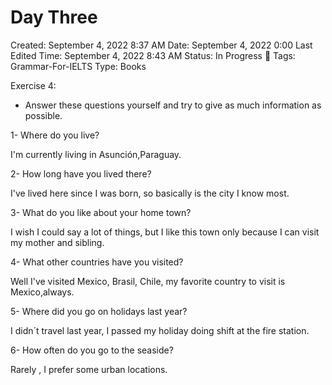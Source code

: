 # Day Three

Created: September 4, 2022 8:37 AM
Date: September 4, 2022 0:00
Last Edited Time: September 4, 2022 8:43 AM
Status: In Progress 🙌
Tags: Grammar-For-IELTS
Type: Books

Exercise 4:

- Answer these questions yourself and try to give as much information as possible.

1- Where do you live?

I'm currently living in Asunción,Paraguay.

2- How long have you lived there?

I've lived here since I was born, so basically is the city I know most.

3- What do you like about your home town?

I wish I could say a lot of things, but I like this town only because I can visit my mother and sibling.

4- What other countries have you visited?

Well I've visited Mexico, Brasil, Chile, my favorite country to visit is Mexico,always.

5- Where did you go on holidays last year?

I didn´t travel last year, I passed my holiday doing shift at the fire station.

6- How often do you go to the seaside?

Rarely , I prefer some urban locations.
